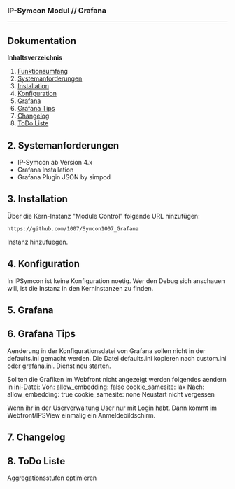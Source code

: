 ### IP-Symcon Modul // Grafana
---
## Dokumentation

**Inhaltsverzeichnis**

1. [Funktionsumfang](#1-funktionsumfang) 
2. [Systemanforderungen](#2-systemanforderungen)
3. [Installation](#3-installation)
4. [Konfiguration](#4-konfiguration)
5. [Grafana](#5-grafana)
6. [Grafana Tips](#6-grafanatips)
7. [Changelog](#7-changelog)
8. [ToDo Liste](#8-todo)



## 2. Systemanforderungen
- IP-Symcon ab Version 4.x
- Grafana Installation
- Grafana Plugin JSON by simpod

## 3. Installation
Über die Kern-Instanz "Module Control" folgende URL hinzufügen:

`https://github.com/1007/Symcon1007_Grafana`

Instanz hinzufuegen.

## 4. Konfiguration
In IPSymcon ist keine Konfiguration noetig.
Wer den Debug sich anschauen will, ist die Instanz in den Kerninstanzen zu finden.

## 5. Grafana

## 6. Grafana Tips
Aenderung in der Konfigurationsdatei von Grafana sollen nicht in der defaults.ini
gemacht werden. Die Datei defaults.ini kopieren nach custom.ini oder grafana.ini.
Dienst neu starten.

Sollten die Grafiken im Webfront nicht angezeigt werden folgendes aendern in ini-Datei:
Von:
	allow_embedding: false
	cookie_samesite: lax
Nach:
	allow_embedding: true
	cookie_samesite: none
Neustart nicht vergessen

Wenn ihr in der Userverwaltung User nur mit Login habt.
Dann kommt im Webfront/IPSView einmalig ein Anmeldebildschirm.


## 7. Changelog

## 8. ToDo Liste
Aggregationsstufen optimieren


